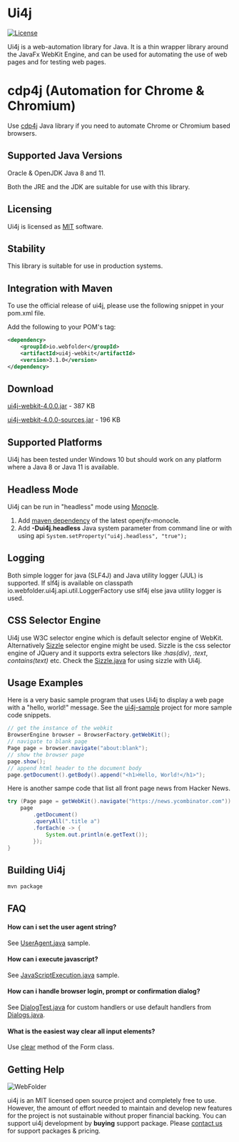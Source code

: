 Ui4j
====

[![License](https://img.shields.io/badge/license-MIT-blue.svg)](https://github.com/webfolderio/ui4j/blob/master/LICENSE)

Ui4j is a web-automation library for Java. It is a thin wrapper library around the JavaFx WebKit Engine, and can be used for automating the use of web pages and for testing web pages.

cdp4j (Automation for Chrome & Chromium)
=============================
Use [cdp4j](https://github.com/webfolderio/cdp4j) Java library if you need to automate  Chrome or Chromium based browsers.

Supported Java Versions
-----------------------

Oracle & OpenJDK Java 8 and 11.

Both the JRE and the JDK are suitable for use with this library.

Licensing
---------

Ui4j is licensed as [MIT](https://github.com/webfolderio/ui4j/blob/master/LICENSE) software.

Stability
---------

This library is suitable for use in production systems.

Integration with Maven
----------------------

To use the official release of ui4j, please use the following snippet in your pom.xml file.

Add the following to your POM's <dependencies> tag:

```xml
<dependency>
    <groupId>io.webfolder</groupId>
    <artifactId>ui4j-webkit</artifactId>
    <version>3.1.0</version>
</dependency>
```

Download
--------
[ui4j-webkit-4.0.0.jar](https://search.maven.org/remotecontent?filepath=io/webfolder/ui4j-webkit/4.0.0/ui4j-webkit-4.0.0.jar) - 387 KB

[ui4j-webkit-4.0.0-sources.jar](https://search.maven.org/remotecontent?filepath=io/webfolder/ui4j-webkit/4.0.0/ui4j-webkit-4.0.0-sources.jar) - 196 KB


Supported Platforms
-------------------

Ui4j has been tested under Windows 10 but should work on any platform where a Java 8 or Java 11 is available.


Headless Mode
-------------

Ui4j can be run in "headless" mode using [Monocle](https://wiki.openjdk.java.net/display/OpenJFX/Monocle).

1. Add [maven dependency](https://mvnrepository.com/artifact/org.testfx/openjfx-monocle) of the latest openjfx-monocle.
2. Add **-Dui4j.headless** Java system parameter from command line or with using api ```System.setProperty("ui4j.headless", "true");```

Logging
-------
Both simple logger for java (SLF4J) and Java utility logger (JUL) is supported.
If slf4j is available on classpath io.webfolder.ui4j.api.util.LoggerFactory use slf4j else java utility logger is used.

CSS Selector Engine
-------------------
Ui4j use W3C selector engine which is default selector engine of WebKit. Alternatively [Sizzle](http://http://sizzlejs.com) selector engine might be used.
Sizzle is the css selector engine of JQuery and it supports extra selectors like _:has(div)_, _:text_, _contains(text)_ etc.
Check the [Sizzle.java](https://github.com/webfolderio/ui4j/blob/master/ui4j-sample/src/main/java/io/webfolder/ui4j/sample/Sizzle.java) for using sizzle with Ui4j.


Usage Examples
--------------

Here is a very basic sample program that uses Ui4j to display a web page with a "hello, world!" message. See the [ui4j-sample](https://github.com/webfolderio/ui4j/tree/master/ui4j-sample/src/main/java/io/webfolder/ui4j/sample) project for more sample code snippets.

```java
// get the instance of the webkit
BrowserEngine browser = BrowserFactory.getWebKit();
// navigate to blank page
Page page = browser.navigate("about:blank");
// show the browser page
page.show();
// append html header to the document body
page.getDocument().getBody().append("<h1>Hello, World!</h1>");
```

Here is another sampe code that list all front page news from Hacker News.

```java
try (Page page = getWebKit().navigate("https://news.ycombinator.com")) {
    page
        .getDocument()
        .queryAll(".title a")
        .forEach(e -> {
            System.out.println(e.getText());
        });
}
```

Building Ui4j
-------------

```bash
mvn package
```

FAQ
---

#### How can i set the user agent string?

See [UserAgent.java](https://github.com/webfolderio/ui4j/blob/master/ui4j-sample/src/main/java/io/webfolder/ui4j/sample/UserAgent.java) sample.

#### How can i execute javascript?

See [JavaScriptExecution.java](https://github.com/webfolderio/ui4j/blob/master/ui4j-sample/src/main/java/io/webfolder/ui4j/sample/JavaScriptExecution.java) sample.

#### How can i handle browser login, prompt or confirmation dialog?

See [DialogTest.java](https://github.com/webfolderio/ui4j/blob/master/ui4j-webkit/src/test/java/io/webfolder/ui4j/test/DialogTest.java) for custom handlers or
use default handlers from [Dialogs.java](https://github.com/webfolderio/ui4j/blob/master/ui4j-api/src/main/java/io/webfolder/ui4j/api/dialog/Dialogs.java).

#### What is the easiest way clear all input elements?

Use [clear](https://github.com/webfolderio/ui4j/blob/master/ui4j-api/src/main/java/io/webfolder/ui4j/api/dom/Form.java#L13) method of the Form class.

Getting Help
------------

![WebFolder](https://raw.githubusercontent.com/webfolderio/cdp4j/master/images/logo.png)

ui4j is an MIT licensed open source project and completely free to use. However, the amount of effort needed to maintain and develop new features for the project is not sustainable without proper financial backing. You can support ui4j development by 
**buying** support package. Please [contact us](https://webfolder.io/support) for support packages & pricing.

